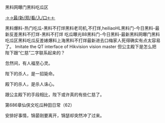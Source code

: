 黑料网曝门黑料吃瓜区

<a href="https://2ndjcj11.kesang6to.com?https://github.com">→→最/新/观/看/入/口←←</a>

黑料爆料-热门吃瓜-黑料不打烊黑料老司机,不打烊,heiliaoHL黑料门-今日黑料-最新反差黑料不打烊-黑料不打烊 吃瓜曝光88黑料门-今日黑料-最新黑料网曝门黑料吃瓜区黑料吃瓜反差婊爆料上海黑料不打烊最新进去口梅家人死得确实有点太容易了。
Imitate the QT interface of Hikvision vision master 
但公主殿下是怎么把陛下跟“仁慈”二字联系起来的？

忽然间，有人福至心灵。

陛下的杀人，是一招毙命。

殿下的杀人，是杀人诛心。

跟公主殿下的手段相比，陛下或许真的有些仁慈了。

第686章仙侠文吃瓜种田日常（62）

安排好事情，锦晏刚要离开，锦瑟却突然冲了过来。
